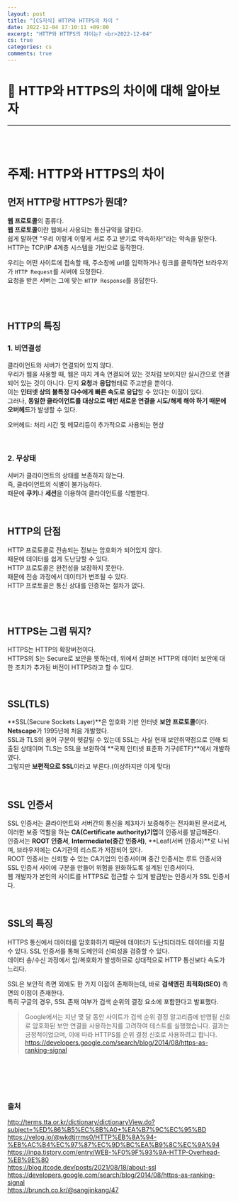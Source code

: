 ```yaml
---
layout: post
title: "[CS지식] HTTP와 HTTPS의 차이 "
date: 2022-12-04 17:10:11 +09:00
excerpt: "HTTP와 HTTPS의 차이는? <br>2022-12-04"
cs: true
categories: cs
comments: true
---
```


# 📌 HTTP와 HTTPS의 차이에 대해 알아보자

---

<!-- <figure>
    <a href="/assets/img/cs/2022-08-07/server.png"><img src="/assets/img/cs/2022-08-08/server.png"></a>
    <figcaption style="text-align:center"></figcaption>
</figure> -->

<br>
<br>

# 주제: HTTP와 HTTPS의 차이

## 먼저 HTTP랑 HTTPS가 뭔데?
**웹 프로토콜**의 종류다.  
**웹 프로토콜**이란 웹에서 사용되는 통신규약을 말한다.  
쉽게 말하면 "우리 이렇게 이렇게 서로 주고 받기로 약속하자!"라는 약속을 말한다.  
HTTP는 TCP/IP 4계층 시스템을 기반으로 동작한다.  

우리는 어떤 사이트에 접속할 때, 주소창에 url를 입력하거나 링크를 클릭하면 브라우저가 `HTTP Request`를 서버에 요청한다.  
요청을 받은 서버는 그에 맞는 `HTTP Response`를 응답한다.

<br>
<br>

## HTTP의 특징
### 1. 비연결성  
클라이언트와 서버가 연결되어 있지 않다.  
우리가 웹을 사용할 때, 웹은 마치 계속 연결되어 있는 것처럼 보이지만 실시간으로 연결되어 있는 것이 아니다. 단지 **요청**과 **응답**형태로 주고받을 뿐이다.  
이는 **인터넷 상의 불특정 다수에게 빠른 속도로 응답**할 수 있다는 이점이 있다.  
그러나, **동일한 클라이언트를 대상으로 매번 새로운 연결을 시도/해제 해야 하기 때문에 오버헤드**가 발생할 수 있다.  

오버헤드: 처리 시간 및 메모리등이 추가적으로 사용되는 현상

<br>

### 2. 무상태  
서버가 클라이언트의 상태를 보존하지 않는다.  
즉, 클라이언트의 식별이 불가능하다.  
때문에 **쿠키**나 **세션**을 이용하여 클라이언트를 식별한다.

<br>

## HTTP의 단점
HTTP 프로토콜로 전송되는 정보는 암호화가 되어있지 않다.  
때문에 데이터를 쉽게 도난당할 수 있다.  
HTTP 프로토콜은 완전성을 보장하지 못한다.  
때문에 전송 과정에서 데이터가 변조될 수 있다.  
HTTP 프로토콜은 통신 상대를 인증하는 절차가 없다.

<br>
<br>

## HTTPS는 그럼 뭐지?
HTTPS는 HTTP의 확장버전이다.  
HTTPS의 S는 Secure로 보안을 뜻하는데, 위에서 살펴본 HTTP의 데이터 보안에 대한 조치가 추가된 버전이 HTTPS라고 할 수 있다.  

<br>

## SSL(TLS)
**SSL(Secure Sockets Layer)**은 암호화 기반 인터넷 **보안 프로토콜**이다.  
**Netscape**가 1995년에 처음 개발했다.  
SSL과 TLS의 용어 구분이 헷갈릴 수 있는데 SSL는 사실 현재 보안취약점으로 인해 퇴출된 상태이며 TLS는 SSL을 보완하여 **국제 인터넷 표준화 기구(IETF)**에서 개발하였다.  
그렇지만 **보편적으로 SSL**이라고 부른다.(이상하지만 이게 맞다)  

<br>

## SSL 인증서
SSL 인증서는 클라이언트와 서버간의 통신을 제3자가 보증해주는 전자화된 문서로서, 이러한 보증 역할을 하는 **CA(Certificate authority)기업**이 인증서를 발급해준다.  
인증서는 **ROOT 인증서**, **Intermediate(중간 인증서)**, **Leaf(서버 인증서)**로 나뉘며, 브라우저에는 CA기관의 리스트가 저장되어 있다.  
ROOT 인증서는 신뢰할 수 있는 CA기업의 인증서이며 중간 인증서는 루트 인증서와 SSL 인증서 사이에 구분을 만들어 위험을 완화하도록 설계된 인증서이다.  
웹 개발자가 본인의 사이트를 HTTPS로 접근할 수 있게 발급받는 인증서가 SSL 인증서다.  


<br>

## SSL의 특징
HTTPS 통신에서 데이터를 암호화하기 때문에 데이터가 도난되더라도 데이터를 지킬 수 있다.
SSL 인증서를 통해 도메인의 신뢰성을 검증할 수 있다.  
데이터 송/수신 과정에서 암/복호화가 발생하므로 상대적으로 HTTP 통신보다 속도가 느리다.  

SSL은 보안적 측면 외에도 한 가지 이점이 존재하는데, 바로 **검색엔진 최적화(SEO)** 측면의 이점이 존재한다.  
특히 구글의 경우, SSL 존재 여부가 검색 순위의 결정 요소에 포함한다고 발표했다.  

> Google에서는 지난 몇 달 동안 사이트가 검색 순위 결정 알고리즘에 반영될 신호로 암호화된 보안 연결을 사용하는지를 고려하여 테스트를 실행했습니다. 결과는 긍정적이었으며, 이에 따라 HTTPS를 순위 결정 신호로 사용하려고 합니다.  
> https://developers.google.com/search/blog/2014/08/https-as-ranking-signal



<br>
<br>
<br>
<br>

### 출처
http://terms.tta.or.kr/dictionary/dictionaryView.do?subject=%ED%86%B5%EC%8B%A0+%EA%B7%9C%EC%95%BD  
https://velog.io/@wkdtjrrms0/HTTP%EB%8A%94-%EB%AC%B4%EC%97%87%EC%9D%BC%EA%B9%8C%EC%9A%94
https://inpa.tistory.com/entry/WEB-%F0%9F%93%9A-HTTP-Overhead-%EB%9E%80    
https://blog.itcode.dev/posts/2021/08/18/about-ssl  
https://developers.google.com/search/blog/2014/08/https-as-ranking-signal  
https://brunch.co.kr/@sangjinkang/47  



[jekyll-docs]: https://jekyllrb.com/docs/home
[jekyll-gh]: https://github.com/jekyll/jekyll
[jekyll-talk]: https://talk.jekyllrb.com/
